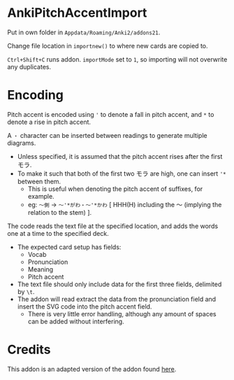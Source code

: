 # AnkiPitchAccentImport

Put in own folder in `Appdata/Roaming/Anki2/addons21`.

Change file location in `importnew()` to where new cards are copied to.

`Ctrl+Shift+C` runs addon.
`importMode` set to `1`, so importing will not overwrite any duplicates.

# Encoding

Pitch accent is encoded using `'` to denote a fall in pitch accent, and `*` to denote a rise in pitch accent.

A `・` character can be inserted between readings to generate multiple diagrams.

- Unless specified, it is assumed that the pitch accent rises after the first モラ.
- To make it such that both of the first two モラ are high, one can insert `'*` between them.
  - This is useful when denoting the pitch accent of suffixes, for example.
  - eg: `～側` -> `～'*がわ・～'*かわ` [ HHH(H) including the ～ (implying the relation to the stem) ].

The code reads the text file at the specified location, and adds the words one at a time to the specified deck.

- The expected card setup has fields:
  - Vocab
  - Pronunciation
  - Meaning
  - Pitch accent
- The text file should only include data for the first three fields, delimited by `\t`.
- The addon will read extract the data from the pronunciation field and insert the SVG code into the pitch accent field.
  - There is very little error handling, although any amount of spaces can be added without interfering.

# Credits

This addon is an adapted version of the addon found [here](https://github.com/IllDepence/anki_add_pitch_plugin).
